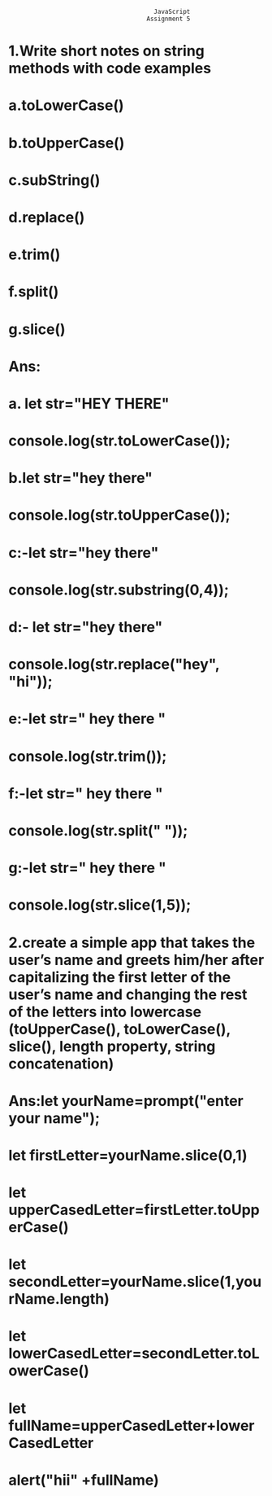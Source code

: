                                             JavaScript
                                          Assignment 5
# 1.Write short notes on string methods with code examples
# a.toLowerCase()
# b.toUpperCase()
# c.subString()
# d.replace()
# e.trim()
# f.split()
# g.slice()
# Ans:
# a. let str="HEY  THERE"
# console.log(str.toLowerCase());
# b.let str="hey there"
# console.log(str.toUpperCase());
# c:-let str="hey there"
# console.log(str.substring(0,4));
# d:- let str="hey there"
# console.log(str.replace("hey", "hi"));
# e:-let str=" hey there  "
# console.log(str.trim());
# f:-let str=" hey there "
# console.log(str.split(" "));
# g:-let str=" hey there "
# console.log(str.slice(1,5));

# 2.create a simple app that takes the user’s name and greets him/her after capitalizing the first letter of the user’s name and changing the rest of the letters into lowercase (toUpperCase(), toLowerCase(), slice(), length property, string concatenation)

# Ans:let yourName=prompt("enter your name");
# let firstLetter=yourName.slice(0,1)
# let upperCasedLetter=firstLetter.toUpperCase()
# let secondLetter=yourName.slice(1,yourName.length)
# let lowerCasedLetter=secondLetter.toLowerCase()
# let fullName=upperCasedLetter+lowerCasedLetter
# alert("hii" +fullName)